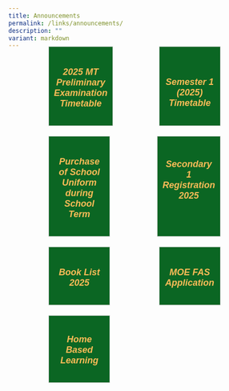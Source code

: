 ```yaml
---
title: Announcements
permalink: /links/announcements/
description: ""
variant: markdown
---
```

<div style="padding:70px;margin-top:-100px;max-width:100%">


<div style="display:flex;flex-wrap: wrap; justify-content: space-between;">

<div style="flex: 1;border: 1px solid #ccc; padding: 10px 10px; display: flex; flex-direction: column;width:100%;gap: 10px;margin: 10px; background-color:white;background-color: #0B6623;flex: 0 0 calc(33.33% - 20px);" class="box"> 
	<div style="flex: 1;" class="content"> 
		<h5 style="text-align:center;padding-top:10px;"><a href="/lp-announcement/2025-mt-preliminary-examination-timetable/" style="color:#FDBC58;font-family:sans-serif;font-weight:bold;font-size:18px;text-decoration: none;text-align:center;">2025 MT Preliminary Examination Timetable</a></h5>  
	</div> 
</div>
	
<div style="flex: 1;border: 1px solid #ccc; padding: 10px 10px; display: flex; flex-direction: column;width:100%;gap: 10px;margin: 10px; background-color:white;background-color: #0B6623;flex: 0 0 calc(33.33% - 20px);" class="box"> 
	<div style="flex: 1;" class="content"> 
		<h5 style="text-align:center;padding-top:30px;"><a href="/lp-announcement/timetable/" style="color:#FDBC58;font-family:sans-serif;font-weight:bold;font-size:18px;text-decoration: none;text-align:center;">Semester 1 (2025) Timetable</a></h5>  
	</div> 
</div>
	
<div style="flex: 1;border: 1px solid #ccc; padding: 10px 10px; display: flex; flex-direction: column;width:100%;gap: 10px;margin: 10px; background-color:white;background-color: #0B6623;flex: 0 0 calc(33.33% - 20px);" class="box"> 
	<div style="flex: 1;" class="content"> 
		<h5 style="text-align:center;padding-top:10px;"><a href="https://drive.google.com/drive/folders/1-etaMCpnntPzW5VAC0coFpud-veVrhKI?usp=sharing" style="color:#FDBC58;font-family:sans-serif;font-weight:bold;font-size:18px;text-decoration: none;text-align:center;">Purchase of School Uniform during School Term</a>
		</h5>  
	</div> 
</div>

<div style="flex: 1;border: 1px solid #ccc; padding: 10px 10px; display: flex; flex-direction: column;width:100%;gap: 10px;margin: 10px; background-color:white;background-color: #0B6623;flex: 0 0 calc(33.33% - 20px);" class="box"> 
	<div style="flex: 1;" class="content"> 
		<h5 style="text-align:center;padding-top:15px;"><a href="/lp-announcement/secondary-1-registration/" style="color:#FDBC58;font-family:sans-serif;font-weight:bold;font-size:18px;text-decoration: none;text-align:center;">Secondary 1 Registration 2025</a>
		</h5>  
	</div> 
</div>

<div style="flex: 1;border: 1px solid #ccc; padding: 10px 10px; display: flex; flex-direction: column;width:100%;gap: 10px;margin: 10px; background-color:white;background-color: #0B6623;flex: 0 0 calc(33.33% - 20px);" class="box">
	<div style="flex: 1;" class="content"> 
		<h5 style="text-align:center;padding-top:10px;"><a href="/lp-announcement/book-list/" style="color:#FDBC58;font-family:sans-serif;font-weight:bold;font-size:18px;text-decoration: none;text-align:center;">Book List 2025</a>
		</h5>  
	</div> 
</div>
	
<div style="flex: 1;border: 1px solid #ccc; padding: 10px 10px; display: flex; flex-direction: column;width:100%;gap: 10px;margin: 10px; background-color:white;background-color: #0B6623;flex: 0 0 calc(33.33% - 20px);" class="box">
	<div style="flex: 1;" class="content"> 
		<h5 style="text-align:center;padding-top:10px;"><a href="/lp-announcement/application-for-moe-fas/" style="color:#FDBC58;font-family:sans-serif;font-weight:bold;font-size:18px;text-decoration: none;text-align:center;">MOE FAS Application</a>
		</h5>  
	</div> 
</div>

	
<div style="flex: 1;border: 1px solid #ccc; padding: 10px 10px; display: flex; flex-direction: column;width:100%;gap: 10px;margin: 10px; background-color:white;background-color: #0B6623;flex: 0 0 calc(33.33% - 20px);" class="box"> 
	<div style="flex: 1;" class="content"> 
		<h5 style="text-align:center;padding-top:7px;"><a href="https://www.peihwasec.moe.edu.sg/learning-at-pei-hwa/home-based-learning/" style="color:#FDBC58;font-family:sans-serif;font-weight:bold;font-size:18px;text-decoration: none;text-align:center;">Home Based Learning</a>
		</h5>  
	</div> 
</div>
	
<div style="flex: 1; padding: 10px 10px; display: flex; flex-direction: column;width:100%;gap: 10px;margin: 10px; bflex: 0 0 calc(33.33% - 20px);" class="box"> 
	<div style="flex: 1;" class="content"> 
		  
</div> 
</div>


</div>
</div>